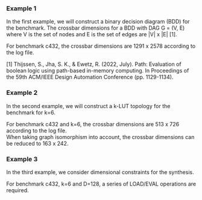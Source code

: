 ### Example 1
In the first example, we will construct a binary decision diagram (BDD) for the benchmark.
The crossbar dimensions for a BDD with DAG G = (V, E) where V is the set of nodes and E is the set of edges are |V| x |E| [1].

For benchmark c432, the crossbar dimensions are 1291 x 2578 according to the log file.

[1] Thijssen, S., Jha, S. K., & Ewetz, R. (2022, July).
Path: Evaluation of boolean logic using path-based in-memory computing.
In Proceedings of the 59th ACM/IEEE Design Automation Conference (pp. 1129-1134).

### Example 2
In the second example, we will construct a k-LUT topology for the benchmark for k=6.

For benchmark c432 and k=6, the crossbar dimensions are 513 x 726 according to the log file.
<br>
When taking graph isomorphism into account, the crossbar dimensions can be reduced to 163 x 242.

### Example 3
In the third example, we consider dimensional constraints for the synthesis.

For benchmark c432, k=6 and D=128, a series of LOAD/EVAL operations are required.